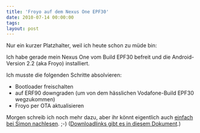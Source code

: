 ```yaml
---
title: 'Froyo auf dem Nexus One EPF30'
date: 2010-07-14 00:00:00 
tags: 
layout: post
---
```

Nur ein kurzer Platzhalter, weil ich heute schon zu m&uuml;de bin:

Ich habe gerade mein Nexus One vom Build EPF30 befreit und die Android-Version 2.2 (aka Froyo) installiert.

Ich musste die folgenden Schritte absolvieren:
<ul>
	<li>Bootloader freischalten</li>
	<li>auf ERF90 downgraden (um von dem h&auml;sslichen Vodafone-Build EPF30 wegzukommen)</li>
	<li>Froyo per OTA aktualisieren</li>
</ul>
Morgen schreib ich noch mehr dazu, aber ihr k&ouml;nnt eigentlich auch <a href="http://www.simon-koelsch.de/191-android-2-2-froyo-auf-dem-vodafone-nexus-one-epf30">einfach bei Simon nachlesen</a>. ;-) (<a href="http://docs.google.com/document/pub?id=1ATAq4zHQnTy8-1awN5R_MCqpS8JS9owkmcHoJ0VAHXE">Downloadlinks gibt es in diesem Dokument</a>.)
